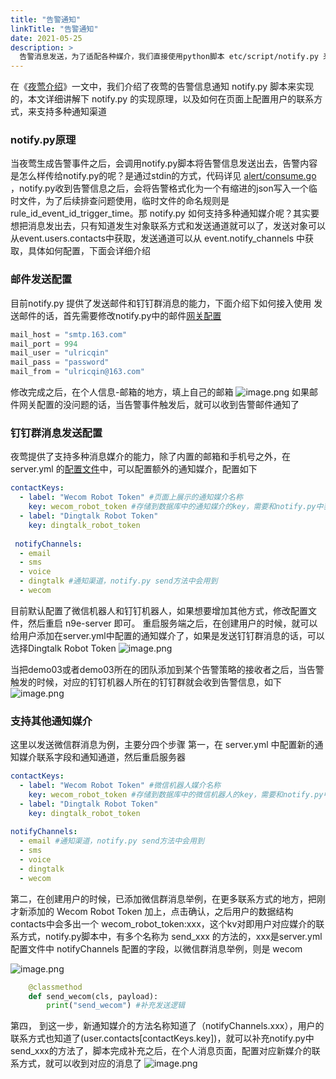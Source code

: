 ```yaml
---
title: "告警通知"
linkTitle: "告警通知"
date: 2021-05-25
description: >
  告警消息发送，为了适配各种媒介，我们直接使用python脚本 etc/script/notify.py 来对接，本文将对告警信息发送的配置方式及notify.py原理进行介绍
---
```

在《[夜莺介绍](https://n9e.didiyun.com/docs/intro/)》一文中，我们介绍了夜莺的告警信息通知 notify.py 脚本来实现的，本文详细讲解下 notify.py 的实现原理，以及如何在页面上配置用户的联系方式，来支持多种通知渠道


### notify.py原理
当夜莺生成告警事件之后，会调用notify.py脚本将告警信息发送出去，告警内容是怎么样传给notify.py的呢？是通过stdin的方式，代码详见 [alert/consume.go](https://github.com/didi/nightingale/blob/1f16bc9a7b788fed7d5a93f331f7ec0a99fba17b/alert/consume.go#L183) ，notify.py收到告警信息之后，会将告警格式化为一个有缩进的json写入一个临时文件，为了后续排查问题使用，临时文件的命名规则是 rule_id_event_id_trigger_time。那 notify.py 如何支持多种通知媒介呢？其实要想把消息发出去，只有知道发生对象联系方式和发送通道就可以了，发送对象可以从event.users.contacts中获取，发送通道可以从 event.notify_channels 中获取，具体如何配置，下面会详细介绍


### 邮件发送配置
目前notify.py 提供了发送邮件和钉钉群消息的能力，下面介绍下如何接入使用
发送邮件的话，首先需要修改notify.py中的邮件[网关配置](https://github.com/didi/nightingale/blob/1f16bc9a7b788fed7d5a93f331f7ec0a99fba17b/etc/script/notify.py#L34)​
```python
mail_host = "smtp.163.com"
mail_port = 994
mail_user = "ulricqin"
mail_pass = "password"
mail_from = "ulricqin@163.com"
```
修改完成之后，在个人信息-邮箱的地方，填上自己的邮箱
![image.png](https://cdn.nlark.com/yuque/0/2021/png/626713/1625534454611-94884ce2-a7fa-4600-a1f8-0a6068d73f87.png)
如果邮件网关配置的没问题的话，当告警事件触发后，就可以收到告警邮件通知了

### 钉钉群消息发送配置
夜莺提供了支持多种消息媒介的能力，除了内置的邮箱和手机号之外，在 server.yml 的[配置文件]()中，可以配置额外的通知媒介，配置如下
```yaml
contactKeys:
  - label: "Wecom Robot Token" #页面上展示的通知媒介名称
    key: wecom_robot_token #存储到数据库中的通知媒介的key，需要和notify.py中获取用户此联系方式的key相同
  - label: "Dingtalk Robot Token"
    key: dingtalk_robot_token
    
 notifyChannels:
  - email
  - sms
  - voice
  - dingtalk #通知渠道，notify.py send方法中会用到
  - wecom
```
目前默认配置了微信机器人和钉钉机器人，如果想要增加其他方式，修改配置文件，然后重启 n9e-server 即可。
重启服务端之后，在创建用户的时候，就可以给用户添加在server.yml中配置的通知媒介了，如果是发送钉钉群消息的话，可以选择Dingtalk Robot Token
![image.png](https://cdn.nlark.com/yuque/0/2021/png/626713/1625535112342-9a781e15-5a05-47b3-ad32-984eee5bc37f.png)

当把demo03或者demo03所在的团队添加到某个告警策略的接收者之后，当告警触发的时候，对应的钉钉机器人所在的钉钉群就会收到告警信息，如下
![image.png](https://cdn.nlark.com/yuque/0/2021/png/626713/1625535878366-028cb86a-e1bc-4e90-b49b-d496d3b3359e.png)

### 支持其他通知媒介
这里以发送微信群消息为例，主要分四个步骤
第一，在 server.yml 中配置新的通知媒介联系字段和通知通道，然后重启服务器
​

```yaml
contactKeys:
  - label: "Wecom Robot Token" #微信机器人媒介名称
    key: wecom_robot_token #存储到数据库中的微信机器人的key，需要和notify.py中获取用户此联系方式的key相同
  - label: "Dingtalk Robot Token"
    key: dingtalk_robot_token
    
notifyChannels:
  - email #通知渠道，notify.py send方法中会用到
  - sms
  - voice
  - dingtalk 
  - wecom
```
第二，在创建用户的时候，已添加微信群消息举例，在更多联系方式的地方，把刚才新添加的 Wecom Robot Token 加上，点击确认，之后用户的数据结构contacts中会多出一个 wecom_robot_token:xxx，这个kv对即用户对应媒介的联系方式，notify.py脚本中，有多个名称为 send_xxx 的方法的，xxx是server.yml配置文件中 notifyChannels 配置的字段，以微信群消息举例，则是 wecom

![image.png](https://cdn.nlark.com/yuque/0/2021/png/626713/1625536155122-3a312896-e5b8-4a08-b469-8a0d973a300f.png)

```python
    @classmethod
    def send_wecom(cls, payload):
        print("send_wecom") #补充发送逻辑
```
第四， 到这一步，新通知媒介的方法名称知道了（notifyChannels.xxx），用户的联系方式也知道了(user.contacts[contactKeys.key])，就可以补充notify.py中send_xxx的方法了，脚本完成补充之后，在个人消息页面，配置对应新媒介的联系方式，就可以收到对应的消息了
![image.png](https://cdn.nlark.com/yuque/0/2021/png/626713/1625535411867-ef491b2b-bc0f-48f6-b6b6-17cb573f3f0f.png)
